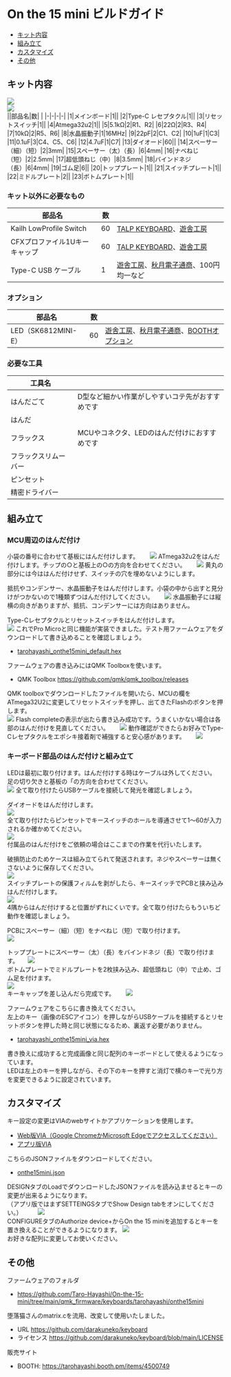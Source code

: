# On the 15 mini ビルドガイド
- [キット内容](#キット内容)
- [組み立て](#組み立て)
- [カスタマイズ](#カスタマイズ)
- [その他](#その他)

## キット内容
![](img/IMG_2968.jpg)  
![](img/IMG_2981.jpg)  
||部品名|数| |
|-|-|-|-|
|1|メインボード|1||
|2|Type-C レセプタクル|1||
|3|リセットスイッチ|1||
|4|Atmega32u2|1||
|5|5.1kΩ|2|R1、R2|
|6|22Ω|2|R3、R4|
|7|10kΩ|2|R5、R6|
|8|水晶振動子|1|16MHz|
|9|22pF|2|C1、C2|
|10|1uF|1|C3|
|11|0.1uF|3|C4、C5、C6|
|12|4.7uF|1|C7|
|13|ダイオード|60||
|14|スペーサー（細）（短）|2|3mm|
|15|スペーサー（太）（長）|6|4mm|
|16|ナベねじ（短）|2|2.5mm|
|17|超低頭ねじ（中）|8|3.5mm|
|18|バインドネジ（長）|6|4mm|
|19|ゴム足|6||
|20|トッププレート|1||
|21|スイッチプレート|1||
|22|ミドルプレート|2||
|23|ボトムプレート|1||

### キット以外に必要なもの
|部品名|数||
|-|-|-|
|Kailh LowProfile Switch|60|[TALP KEYBOARD](https://talpkeyboard.net/?category_id=638b0e4618324e3c19f56b88)、[遊舎工房](https://shop.yushakobo.jp/collections/all-switches/Kailh-Choc-V1スイッチ)|
|CFXプロファイル1Uキーキャップ|60|[TALP KEYBOARD](https://talpkeyboard.net/?category_id=638d75c18da73b0695940f48)、[遊舎工房](https://shop.yushakobo.jp/search?type=product&options%5Bprefix%5D=last&options%5Bunavailable_products%5D=last&q=CFX)|
|Type-C USB ケーブル|1|[遊舎工房](https://shop.yushakobo.jp/products/usb_type_a_to_c_cable?_pos=3&_sid=d2e0de26b&_ss=r)、[秋月電子通商](https://akizukidenshi.com/catalog/g/gC-13563/)、100円均一など|
 
### オプション
|部品名|数||
|-|-|-|
|LED（SK6812MINI-E）|60|[遊舎工房](https://shop.yushakobo.jp/products/sk6812mini-e-10)、[秋月電子通商](https://akizukidenshi.com/catalog/g/gI-15478/)、[BOOTHオプション](https://tarohayashi.booth.pm/items/4500749)|

### 必要な工具
|工具名||
|-|-|
|はんだごて|D型など細かい作業がしやすいコテ先がおすすめです|
|はんだ||
|フラックス|MCUやコネクタ、LEDのはんだ付けにおすすめです|
|フラックスリムーバー||
|ピンセット||
|精密ドライバー||

## 組み立て
### MCU周辺のはんだ付け
小袋の番号に合わせて基板にはんだ付けします。　　
![](img/IMG_2662.jpeg) 
ATmega32u2をはんだ付けします。チップの○と基板上の○の方向を合わせてください。　　
![](img/IMG_2670.jpeg) 
黄丸の部分には今ははんだ付けせず、スイッチの穴を埋めないようにします。  
  
抵抗やコンデンサー、水晶振動子をはんだ付けします。小袋の中から出すと見分けがつかないので1種類ずつはんだ付けしてください。　　
![](img/IMG_2673.jpeg) 
水晶振動子には縦横の向きがありますが、抵抗、コンデンサーには方向はありません。  　
  
Type-Cレセプタクルとリセットスイッチをはんだ付けします。  
![](img/IMG_2674.jpeg) 
これでPro Microと同じ機能が実装できました。テスト用ファームウェアをダウンロードして書き込めることを確認しましょう。　　
- [tarohayashi_onthe15mini_default.hex](https://github.com/Taro-Hayashi/On-the-15-mini/releases/download/0.19.12dev/tarohayashi_onthe15mini_default.hex)

ファームウェアの書き込みにはQMK Toolboxを使います。　　
- QMK Toolbox https://github.com/qmk/qmk_toolbox/releases

QMK toolboxでダウンロードしたファイルを開いたら、MCUの欄をATmega32U2に変更してリセットスイッチを押し、出てきたFlashのボタンを押します。  
![](img/toolbox.jpeg) 
Flash completeの表示が出たら書き込み成功です。うまくいかない場合は各部のはんだ付けを見直してください。　　
![](img/toolbox2.jpeg) 
動作確認ができたらお好みでType-Cレセプタクルをエポシキ接着剤で補強すると安心感があります。　　
![](img/IMG_2677.jpeg) 
### キーボード部品のはんだ付けと組み立て
LEDは最初に取り付けます。はんだ付けする時はケーブルは外してください。  
足の切り欠きと基板の「の方向を合わせてください。  
![](img/IMG_2683.jpeg) 
全て取り付けたらUSBケーブルを接続して発光を確認しましょう。  
  
ダイオードをはんだ付けします。  
![](img/IMG_2696.jpeg)  
全て取り付けたらピンセットでキースイッチのホールを導通させて1〜60が入力されるか確かめてください。  
![](img/IMG_2702.jpeg)  
付属品のはんだ付けをご依頼の場合はここまでの作業を代行いたします。  
  
破損防止のためケースは組み立てられて発送されます。ネジやスペーサーは無くさないように保存してください。  
![](img/IMG_2985.jpeg)  
スイッチプレートの保護フィルムを剥がしたら、キースイッチでPCBと挟み込みはんだ付けします。  
![](img/IMG_2907.jpeg)  
4隅からはんだ付けすると位置がずれにくいです。全て取り付けたらもういちど動作を確認しましょう。   
  
PCBにスペーサー（細）（短）をナベねじ（短）で取り付けます。  
![](img/IMG_2911.jpg)  

トッププレートにスペーサー（太）（長）をバインドネジ（長）で取り付けます。  　
![](img/IMG_2912.jpeg)  
ボトムプレートでミドルプレートを2枚挟み込み、超低頭ねじ（中）で止め、ゴム足を付けます。  
![](img/IMG_2918.jpeg)  
キーキャップを差し込んだら完成です。　　
![](img/IMG_3318.jpeg)  
  
ファームウェアをこちらに書き換えてください。  
左上のキー（画像のESCアイコン）を押しながらUSBケーブルを接続するとリセットボタンを押した時と同じ状態になるため、裏返す必要がありません。  
- [tarohayashi_onthe15mini_via.hex](https://github.com/Taro-Hayashi/On-the-15-mini/releases/download/0.19.12dev/tarohayashi_onthe15mini_via.hex)
  
書き換えに成功すると完成画像と同じ配列のキーボードとして使えるようになっています。  
LEDは左上のキーを押しながら、その下のキーを押すと消灯で横のキーで光り方を変更できるように設定されています。  

## カスタマイズ
キー設定の変更はVIAのwebサイトかアプリケーションを使用します。　　
- [Web版VIA（Google ChromeかMicrosoft Edgeでアクセスしてください）](https://usevia.app/#/design)
- [アプリ版VIA](https://github.com/the-via/releases/releases)
  
こちらのJSONファイルをダウンロードしてください。　　
- [onthe15mini.json](https://github.com/Taro-Hayashi/On-the-15-mini/releases/download/0.19.12dev/onthe15mini.json)
  
DESIGNタブのLoadでダウンロードしたJSONファイルを読み込ませるとキーの変更が出来るようになります。  
（アプリ版ではまずSETTEINGSタブでShow Design tabをオンにしてください。） 　　
![](img/VIA.jpeg)   
CONFIGUREタブのAuthorize device+からOn the 15 miniを追加するとキーを置き換えることができるようになります。
![](img/VIA2.jpeg)   
お好きな配列に変更してお使いください。

## その他

ファームウェアのフォルダ  
- https://github.com/Taro-Hayashi/On-the-15-mini/tree/main/qmk_firmware/keyboards/tarohayashi/onthe15mini

堕落猫さんのmatrix.cを流用、改変して使用いたしました。
- URL https://github.com/darakuneko/keyboard
- ライセンス https://github.com/darakuneko/keyboard/blob/main/LICENSE
  
販売サイト
- BOOTH: https://tarohayashi.booth.pm/items/4500749
